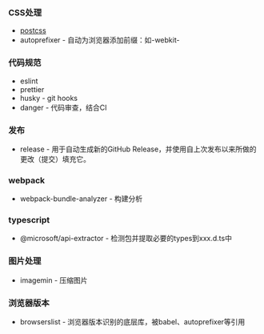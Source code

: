 ### CSS处理
- [postcss](https://github.com/postcss/postcss) 
- autoprefixer - 自动为浏览器添加前缀：如-webkit-

### 代码规范
- eslint
- prettier
- husky - git hooks
- danger - 代码审查，结合CI

### 发布
- release - 用于自动生成新的GitHub Release，并使用自上次发布以来所做的更改（提交）填充它。

### webpack
- webpack-bundle-analyzer - 构建分析

### typescript
- @microsoft/api-extractor - 检测包并提取必要的types到xxx.d.ts中

### 图片处理
- imagemin - 压缩图片

### 浏览器版本
- browserslist - 浏览器版本识别的底层库，被babel、autoprefixer等引用